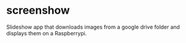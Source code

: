 # screenshow
Slideshow app that downloads images from a google drive folder and displays them on a Raspberrypi.
